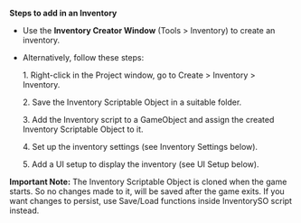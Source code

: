 **Steps to add in an Inventory**

- Use the **Inventory Creator Window** (Tools > Inventory) to create an inventory.
  
- Alternatively, follow these steps:
  
  1\. Right-click in the Project window, go to Create > Inventory > Inventory.
  
  2\. Save the Inventory Scriptable Object in a suitable folder.
  
  3\. Add the Inventory script to a GameObject and assign the created Inventory Scriptable Object to it.
  
  4\. Set up the inventory settings (see Inventory Settings below).
  
  5\. Add a UI setup to display the inventory (see UI Setup below).

**Important Note:** The Inventory Scriptable Object is cloned when the game starts. So no changes made to it, will be saved after the game exits. If you want changes to persist, use Save/Load functions inside InventorySO script instead.
